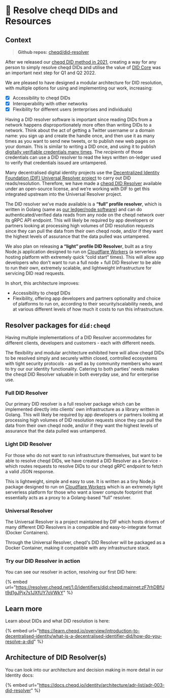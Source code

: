 # 🔄 Resolve cheqd DIDs and Resources

## Context

> **Github repos:** [cheqd/did-resolver](https://github.com/cheqd/did-resolver)

After we released our [cheqd DID method in 2021](https://docs.cheqd.io/identity/architecture/adr-list/adr-001-cheqd-did-method), creating a way for any person to simply resolve cheqd DIDs and utilise the value of [DID Core](https://www.w3.org/TR/did-core/) was an important next step for Q1 and Q2 2022.

We are pleased to have designed a modular architecture for DID resolution, with multiple options for using and implementing our work, increasing:

* [x] Accessibility to cheqd DIDs
* [x] Interoperability with other networks
* [x] Flexibility for different users (enterprises and individuals)

Having a DID resolver software is important since reading DIDs from a network happens disproportionately more often than writing DIDs to a network. Think about the act of getting a Twitter username or a domain name: you sign up and create the handle once, and then use it as many times as you want to send new tweets, or to publish new web pages on your domain. This is similar to writing a DID once, and using it to publish [digitally verifiable credentials many times](https://learn.cheqd.io/overview/introduction-to-decentralised-identity/what-is-a-verifiable-credential-vc/what-is-a-verifiable-presentation). The _recipients_ of those credentials can use a DID resolver to read the keys written on-ledger used to verify that credentials issued are untampered.

Many decentralised digital identity projects use the [Decentralized Identity Foundation (DIF) Universal Resolver project](https://github.com/decentralized-identity/universal-resolver) to carry out DID reads/resolution. Therefore, we have made a [cheqd DID Resolver](https://github.com/cheqd/did-resolver) available under an open-source license, and we’re working with DIF to get this integrated upstream into the Universal Resolver project.

The DID resolver we’ve made available is a **“full” profile resolver**, which is written in Golang (same as [our ledger/node software](https://github.com/cheqd/cheqd-node)) and can do authenticated/verified data reads from any node on the cheqd network over its gRPC API endpoint. This will likely be required by app developers or partners looking at processing high volumes of DID resolution requests since they can pull the data from their own cheqd node, and/or if they want the highest levels of assurance that the data pulled was untampered.

We also plan on releasing **a “light” profile DID Resolver**, built as a tiny Node.js application designed to run on [Cloudflare Workers](https://workers.cloudflare.com/) (a serverless hosting platform with extremely quick “cold start” times). This will allow app developers who don’t want to run a full node + full DID Resolver to be able to run their own, extremely scalable, and lightweight infrastructure for servicing DID read requests.

In short, this architecture improves:

* Accessibility to cheqd DIDs
* Flexibility, offering app developers and partners optionality and choice of platforms to run on, according to their security/scalability needs, and at various different levels of how much it costs to run this infrastructure.


## Resolver packages for `did:cheqd`

Having multiple implementations of a DID Resolver accommodates for different clients, developers and customers - each with different needs.

The flexibility and modular architecture exhibited here will allow cheqd DIDs to be resolved simply and securely within closed, controlled ecosystems with tight security protocols - as well as by community members who want to try our our identity functionality. Catering to both parties' needs makes the cheqd DID Resolver valuable in both everyday use, and for enterprise use.

### Full DID Resolver

Our primary DID resolver is a full resolver package which can be implemented directly into clients' own infrastructure as a library written in Golang. This will likely be required by app developers or partners looking at processing high volumes of DID resolution requests since they can pull the data from their own cheqd node, and/or if they want the highest levels of assurance that the data pulled was untampered.

### Light DID Resolver

For those who do not want to run infrastructure themselves, but want to be able to resolve cheqd DIDs, we have created a DID Resolver as a Service - which routes requests to resolve DIDs to our cheqd gRPC endpoint to fetch a valid JSON response.

This is lightweight, simple and easy to use. It is written as a tiny Node.js package designed to run on [Cloudflare Workers](https://workers.cloudflare.com/) which is an extremely light serverless platform for those who want a lower compute footprint that essentially acts as a proxy to a Golang-based “full” resolver.

### Universal Resolver

The Universal Resolver is a project maintained by DIF which hosts drivers of many different DID Resolvers in a compatible and easy-to-integrate format (Docker Containers).

Through the Universal Resolver, cheqd's DID Resolver will be packaged as a Docker Container, making it compatible with any infrastructure stack.

### Try our DID Resolver in action

You can see our resolver in action, resolving our first DID here:

{% embed url="https://resolver.cheqd.net/1.0/identifiers/did:cheqd:mainnet:zF7rhDBfUt9d1gJPjx7s1JXfUY7oVWkY" %}

## Learn more

Learn about DIDs and what DID resolution is here:

{% embed url="https://learn.cheqd.io/overview/introduction-to-decentralised-identity/what-is-a-decentralised-identifier-did/how-do-you-resolve-a-did" %}

## Architecture of DID Resolver(s)

You can look into our architecture and decision making in more detail in our Identity docs:

{% embed url="https://docs.cheqd.io/identity/architecture/adr-list/adr-003-did-resolver" %}
